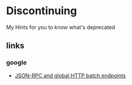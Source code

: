 # Discontinuing
My Hints for you to know what's deprecated

## links

### google
* [JSON-RPC and global HTTP batch endpoints](https://goo.gle/2AhZlWr)
